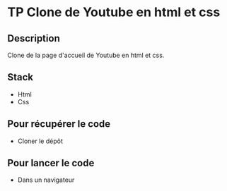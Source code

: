 # TP Clone de Youtube en html et css

## Description

Clone de la page d'accueil de Youtube en html et css.

## Stack

- Html
- Css

## Pour récupérer le code

- Cloner le dépôt

## Pour lancer le code

- Dans un navigateur
